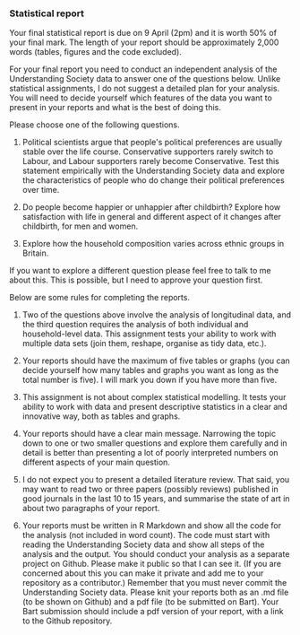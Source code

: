 ### Statistical report

Your final statistical report is due on 9 April (2pm) and it is worth 50% of your final mark. The length of your report should be approximately 2,000 words (tables, figures and the code excluded).

For your final report you need to conduct an independent analysis of the Understanding Society data to answer one of the questions below. Unlike statistical assignments, I do not suggest a detailed plan for your analysis. You will need to decide yourself which features of the data you want to present in your reports and what is the best of doing this.

Please choose one of the following questions.

1. Political scientists argue that people's political preferences are usually stable over the life course. Conservative supporters rarely switch to Labour, and Labour supporters rarely become Conservative. Test this statement empirically with the Understanding Society data and explore the characteristics of people who do change their political preferences over time.

2. Do people become happier or unhappier after childbirth? Explore how satisfaction with life in general and different aspect of it changes after childbirth, for men and women.

3. Explore how the household composition varies across ethnic groups in Britain.

If you want to explore a different question please feel free to talk to me about this. This is possible, but I need to approve your question first.

Below are some rules for completing the reports.

1. Two of the questions above involve the analysis of longitudinal data, and the third question requires the analysis of both individual and household-level data. This assignment tests your ability to work with multiple data sets (join them, reshape, organise as tidy data, etc.).

2. Your reports should have the maximum of five tables or graphs (you can decide yourself how many tables and graphs you want as long as the total number is five). I will mark you down if you have more than five.

3. This assignment is not about complex statistical modelling. It tests your ability to work with data and present descriptive statistics in a clear and innovative way, both as tables and graphs.

4. Your reports should have a clear main message. Narrowing the topic down to one or two smaller questions and explore them carefully and in detail is better than presenting a lot of poorly interpreted numbers on different aspects of your main question.

5. I do not expect you to present a detailed literature review. That said, you may want to read two or three papers (possibly reviews) published in good journals in the last 10 to 15 years, and summarise the state of art in about two paragraphs of your report.

6. Your reports must be written in R Markdown and show all the code for the analysis (not included in word count). The code must start with reading the Understanding Society data and show all steps of the analysis and the output. You should conduct your analysis as a separate project on Github. Please make it public so that I can see it. (If you are concerned about this you can make it private and add me to your repository as a contributor.) Remember that you must never commit the Understanding Society data. Please knit your reports both as an .md file (to be shown on Github) and a pdf file (to be submitted on Bart). Your Bart submission should include a pdf version of your report, with a link to the Github repository.




